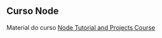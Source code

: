 ## Curso Node

Material do curso [Node Tutorial and Projects Course](https://www.udemy.com/course/nodejs-tutorial-and-projects-course/?referralCode=E94792BEAE9ADD204BC7)

